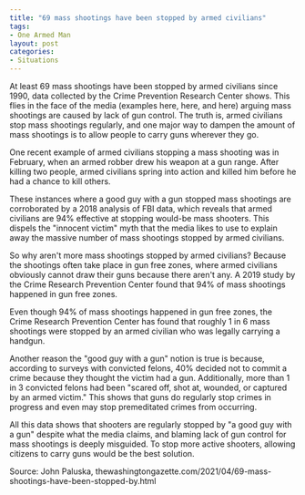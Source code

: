 ```yaml
---
title: "69 mass shootings have been stopped by armed civilians"
tags:
- One Armed Man
layout: post
categories:
- Situations
---
```


At least 69 mass shootings have been stopped by armed civilians since 1990, data collected by the Crime Prevention Research Center shows. This flies in the face of the media (examples here, here, and here) arguing mass shootings are caused by lack of gun control. The truth is, armed civilians stop mass shootings regularly, and one major way to dampen the amount of mass shootings is to allow people to carry guns wherever they go.

One recent example of armed civilians stopping a mass shooting was in February, when an armed robber drew his weapon at a gun range. After killing two people, armed civilians spring into action and killed him before he had a chance to kill others.

These instances where a good guy with a gun stopped mass shootings are corroborated by a 2018 analysis of FBI data, which reveals that armed civilians are 94% effective at stopping would-be mass shooters. This dispels the "innocent victim" myth that the media likes to use to explain away the massive number of mass shootings stopped by armed civilians.

So why aren't more mass shootings stopped by armed civilians? Because the shootings often take place in gun free zones, where armed civilians obviously cannot draw their guns because there aren't any. A 2019 study by the Crime Research Prevention Center found that 94% of mass shootings happened in gun free zones.

Even though 94% of mass shootings happened in gun free zones, the Crime Research Prevention Center has found that roughly 1 in 6 mass shootings were stopped by an armed civilian who was legally carrying a handgun.

Another reason the "good guy with a gun" notion is true is because, according to surveys with convicted felons, 40% decided not to commit a crime because they thought the victim had a gun. Additionally, more than 1 in 3 convicted felons had been "scared off, shot at, wounded, or captured by an armed victim." This shows that guns do regularly stop crimes in progress and even may stop premeditated crimes from occurring.

All this data shows that shooters are regularly stopped by "a good guy with a gun" despite what the media claims, and blaming lack of gun control for mass shootings is deeply misguided. To stop more active shooters, allowing citizens to carry guns would be the best solution.

Source: John Paluska, thewashingtongazette.com/2021/04/69-mass-shootings-have-been-stopped-by.html
